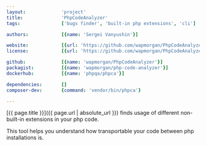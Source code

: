 ```yaml
---
layout:             'project'
title:              'PhpCodeAnalyzer'
tags:               ['bugs finder', 'built-in php extensions', 'cli'] 

authors:            [{name: 'Sergei Vanyushin'}]

website:            [{url: 'https://github.com/wapmorgan/PhpCodeAnalyzer'}]
license:            [{url: 'https://github.com/wapmorgan/PhpCodeAnalyzer/blob/master/LICENSE.md', label: 'BSD 3-clause "New" or "Revised" License'}]

github:             [{name: 'wapmorgan/PhpCodeAnalyzer'}]
packagist:          [{name: 'wapmorgan/php-code-analyzer'}]               
dockerhub:          [{name: 'phpqa/phpca'}]     

dependencies:       []
composer-dev:       {command: 'vendor/bin/phpca'}

---
```


[{{ page.title }}]({{ page.url | absolute_url }}) finds usage of different non-built-in extensions in your php code.
 
<!--more--> 

This tool helps you understand how transportable your code between php installations is.
